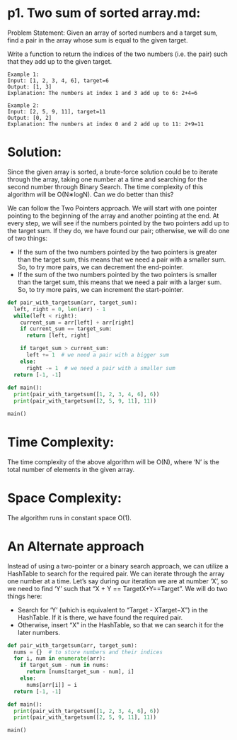 # p1. Two sum of sorted array.md:

Problem Statement:
Given an array of sorted numbers and a target sum, find a pair in the array whose sum is equal to the given target.

Write a function to return the indices of the two numbers (i.e. the pair) such that they add up to the given target.

```
Example 1:
Input: [1, 2, 3, 4, 6], target=6
Output: [1, 3]
Explanation: The numbers at index 1 and 3 add up to 6: 2+4=6
```

```
Example 2:
Input: [2, 5, 9, 11], target=11
Output: [0, 2]
Explanation: The numbers at index 0 and 2 add up to 11: 2+9=11
```

# Solution:
Since the given array is sorted, a brute-force solution could be to iterate through the array, taking one number at a time and searching for the second number through Binary Search. The time complexity of this algorithm will be O(N∗logN). Can we do better than this?

We can follow the Two Pointers approach. We will start with one pointer pointing to the beginning of the array and another pointing at the end. At every step, we will see if the numbers pointed by the two pointers add up to the target sum. If they do, we have found our pair; otherwise, we will do one of two things:

- If the sum of the two numbers pointed by the two pointers is greater than the target sum, this means that we need a pair with a smaller sum. So, to try more pairs, we can decrement the end-pointer.
- If the sum of the two numbers pointed by the two pointers is smaller than the target sum, this means that we need a pair with a larger sum. So, to try more pairs, we can increment the start-pointer.



```python
def pair_with_targetsum(arr, target_sum):
  left, right = 0, len(arr) - 1
  while(left < right):
    current_sum = arr[left] + arr[right]
    if current_sum == target_sum:
      return [left, right]

    if target_sum > current_sum:
      left += 1  # we need a pair with a bigger sum
    else:
      right -= 1  # we need a pair with a smaller sum
  return [-1, -1]
  
def main():
  print(pair_with_targetsum([1, 2, 3, 4, 6], 6))
  print(pair_with_targetsum([2, 5, 9, 11], 11))

main()
```


# Time Complexity:
The time complexity of the above algorithm will be O(N), where ‘N’ is the total number of elements in the given array.

# Space Complexity:
The algorithm runs in constant space O(1).

# An Alternate approach
Instead of using a two-pointer or a binary search approach, we can utilize a HashTable to search for the required pair. We can iterate through the array one number at a time. Let’s say during our iteration we are at number ‘X’, so we need to find ‘Y’ such that “X + Y == TargetX+Y==Target”. We will do two things here:

- Search for ‘Y’ (which is equivalent to “Target - XTarget−X”) in the HashTable. If it is there, we have found the required pair.
- Otherwise, insert “X” in the HashTable, so that we can search it for the later numbers.


```python
def pair_with_targetsum(arr, target_sum):
  nums = {}  # to store numbers and their indices
  for i, num in enumerate(arr):
    if target_sum - num in nums:
      return [nums[target_sum - num], i]
    else:
      nums[arr[i]] = i
  return [-1, -1]

def main():
  print(pair_with_targetsum([1, 2, 3, 4, 6], 6))
  print(pair_with_targetsum([2, 5, 9, 11], 11))

main()
```

